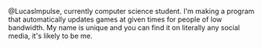 @LucasImpulse, currently computer science student.
I'm making a program that automatically updates games at given times for people of low bandwidth.
My name is unique and you can find it on literally any social media, it's likely to be me.
